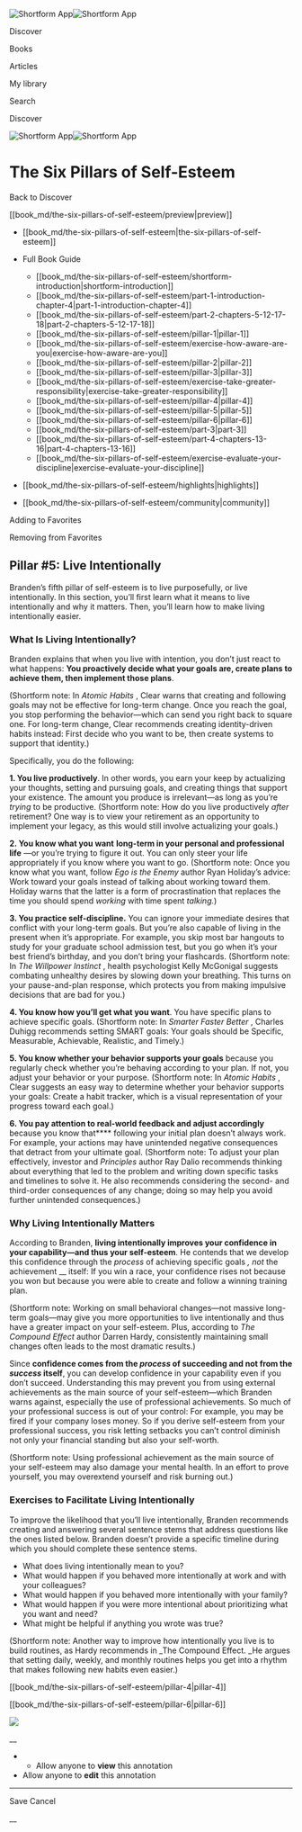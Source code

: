 ![Shortform App](/img/logo.36a2399e.svg)![Shortform App](/img/logo-dark.70c1b072.svg)

Discover

Books

Articles

My library

Search

Discover

![Shortform App](/img/logo.36a2399e.svg)![Shortform App](/img/logo-dark.70c1b072.svg)

# The Six Pillars of Self-Esteem

Back to Discover

[[book_md/the-six-pillars-of-self-esteem/preview|preview]]

  * [[book_md/the-six-pillars-of-self-esteem|the-six-pillars-of-self-esteem]]
  * Full Book Guide

    * [[book_md/the-six-pillars-of-self-esteem/shortform-introduction|shortform-introduction]]
    * [[book_md/the-six-pillars-of-self-esteem/part-1-introduction-chapter-4|part-1-introduction-chapter-4]]
    * [[book_md/the-six-pillars-of-self-esteem/part-2-chapters-5-12-17-18|part-2-chapters-5-12-17-18]]
    * [[book_md/the-six-pillars-of-self-esteem/pillar-1|pillar-1]]
    * [[book_md/the-six-pillars-of-self-esteem/exercise-how-aware-are-you|exercise-how-aware-are-you]]
    * [[book_md/the-six-pillars-of-self-esteem/pillar-2|pillar-2]]
    * [[book_md/the-six-pillars-of-self-esteem/pillar-3|pillar-3]]
    * [[book_md/the-six-pillars-of-self-esteem/exercise-take-greater-responsibility|exercise-take-greater-responsibility]]
    * [[book_md/the-six-pillars-of-self-esteem/pillar-4|pillar-4]]
    * [[book_md/the-six-pillars-of-self-esteem/pillar-5|pillar-5]]
    * [[book_md/the-six-pillars-of-self-esteem/pillar-6|pillar-6]]
    * [[book_md/the-six-pillars-of-self-esteem/part-3|part-3]]
    * [[book_md/the-six-pillars-of-self-esteem/part-4-chapters-13-16|part-4-chapters-13-16]]
    * [[book_md/the-six-pillars-of-self-esteem/exercise-evaluate-your-discipline|exercise-evaluate-your-discipline]]
  * [[book_md/the-six-pillars-of-self-esteem/highlights|highlights]]
  * [[book_md/the-six-pillars-of-self-esteem/community|community]]



Adding to Favorites 

Removing from Favorites 

## Pillar #5: Live Intentionally

Branden’s fifth pillar of self-esteem is to live purposefully, or live intentionally. In this section, you’ll first learn what it means to live intentionally and why it matters. Then, you’ll learn how to make living intentionally easier.

### What Is Living Intentionally?

Branden explains that when you live with intention, you don’t just react to what happens: **You proactively decide what your goals are, create plans to achieve them, then implement those plans**.

(Shortform note: In _Atomic Habits_ , Clear warns that creating and following goals may not be effective for long-term change. Once you reach the goal, you stop performing the behavior—which can send you right back to square one. For long-term change, Clear recommends creating identity-driven habits instead: First decide who you want to be, then create systems to support that identity.)

Specifically, you do the following:

**1\. You live productively**. In other words, you earn your keep by actualizing your thoughts, setting and pursuing goals, and creating things that support your existence. The amount you produce is irrelevant—as long as you’re _trying_ to be productive. (Shortform note: How do you live productively _after_ retirement? One way is to view your retirement as an opportunity to implement your legacy, as this would still involve actualizing your goals.)

**2\. You know what you want** **long-term in your personal and professional life** —or you’re trying to figure it out. You can only steer your life appropriately if you know where you want to go. (Shortform note: Once you know what you want, follow _Ego is the Enemy_ author Ryan Holiday’s advice: Work toward your goals instead of talking about working toward them. Holiday warns that the latter is a form of procrastination that replaces the time you should spend _working_ with time spent _talking._)

**3\. You practice self-discipline.** You can ignore your immediate desires that conflict with your long-term goals. But you’re also capable of living in the present when it’s appropriate. For example, you skip most bar hangouts to study for your graduate school admission test, but you go when it’s your best friend’s birthday, and you don’t bring your flashcards. (Shortform note: In _The Willpower Instinct_ , health psychologist Kelly McGonigal suggests combating unhealthy desires by slowing down your breathing. This turns on your pause-and-plan response, which protects you from making impulsive decisions that are bad for you.)

**4\. You know how you’ll get what you want**. You have specific plans to achieve specific goals. (Shortform note: In _Smarter Faster Better_ , Charles Duhigg recommends setting SMART goals: Your goals should be Specific, Measurable, Achievable, Realistic, and Timely.)

**5\. You know whether your behavior supports your goals** because you regularly check whether you’re behaving according to your plan. If not, you adjust your behavior or your purpose. (Shortform note: In _Atomic Habits_ , Clear suggests an easy way to determine whether your behavior supports your goals: Create a habit tracker, which is a visual representation of your progress toward each goal.)

**6\. You pay attention to real-world feedback and adjust accordingly** because you know that**** following your initial plan doesn’t always work. For example, your actions may have unintended negative consequences that detract from your ultimate goal. (Shortform note: To adjust your plan effectively, investor and _Principles_ author Ray Dalio recommends thinking about everything that led to the problem and writing down specific tasks and timelines to solve it. He also recommends considering the second- and third-order consequences of any change; doing so may help you avoid further unintended consequences.)

### Why Living Intentionally Matters

According to Branden, **living intentionally improves your confidence in your capability—and thus your self-esteem**. He contends that we develop this confidence through the _process_ of achieving specific goals _, not_ the achievement __ itself: If you win a race, your confidence rises not because you won but because you were able to create and follow a winning training plan.

(Shortform note: Working on small behavioral changes—not massive long-term goals—may give you more opportunities to live intentionally and thus have a greater impact on your self-esteem. Plus, according to _The Compound Effect_ author Darren Hardy, consistently maintaining small changes often leads to the most dramatic results.)

Since **confidence comes from the _process_ of succeeding and not from the _success_ itself**, you can develop confidence in your capability even if you don’t succeed. Understanding this may prevent you from using external achievements as the main source of your self-esteem—which Branden warns against, especially the use of professional achievements. So much of your professional success is out of your control: For example, you may be fired if your company loses money. So if you derive self-esteem from your professional success, you risk letting setbacks you can’t control diminish not only your financial standing but also your self-worth.

(Shortform note: Using professional achievement as the main source of your self-esteem may also damage your mental health. In an effort to prove yourself, you may overextend yourself and risk burning out.)

### Exercises to Facilitate Living Intentionally

To improve the likelihood that you’ll live intentionally, Branden recommends creating and answering several sentence stems that address questions like the ones listed below. Branden doesn’t provide a specific timeline during which you should complete these sentence stems.

  * What does living intentionally mean to you?
  * What would happen if you behaved more intentionally at work and with your colleagues?
  * What would happen if you behaved more intentionally with your family? 
  * What would happen if you were more intentional about prioritizing what you want and need? 
  * What might be helpful if anything you wrote was true?



(Shortform note: Another way to improve how intentionally you live is to build routines, as Hardy recommends in _The Compound Effect. _He argues that setting daily, weekly, and monthly routines helps you get into a rhythm that makes following new habits even easier.)

[[book_md/the-six-pillars-of-self-esteem/pillar-4|pillar-4]]

[[book_md/the-six-pillars-of-self-esteem/pillar-6|pillar-6]]

![](https://bat.bing.com/action/0?ti=56018282&Ver=2&mid=6c80141a-fccb-4d2d-8ea7-ce677c28ebc1&sid=1711133063fa11eebdec89a8b8ae3bbc&vid=171147a063fa11eea7440fcfeb230d96&vids=0&msclkid=N&pi=0&lg=en-US&sw=800&sh=600&sc=24&nwd=1&tl=Shortform%20%7C%20Book&p=https%3A%2F%2Fwww.shortform.com%2Fapp%2Fbook%2Fthe-six-pillars-of-self-esteem%2Fpillar-5&r=&lt=394&evt=pageLoad&sv=1&rn=498424)

__

  *   * Allow anyone to **view** this annotation
  * Allow anyone to **edit** this annotation



* * *

Save Cancel

__



